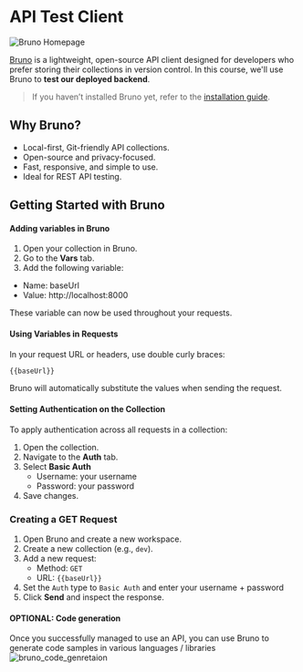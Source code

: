 # API Test Client

![Bruno Homepage](https://www.usebruno.com/_next/image?url=%2Fbruno_app%2Fbruno-homepage.png&w=1080&q=75)

[Bruno](https://www.usebruno.com/) is a lightweight, open-source API client designed for developers who prefer storing their collections in version control. In this course, we'll use Bruno to **test our deployed backend**.

> If you haven’t installed Bruno yet, refer to the [installation guide](./1_pre-requisites.md#3-bruno-api-test-client).

## Why Bruno?

- Local-first, Git-friendly API collections.
- Open-source and privacy-focused.
- Fast, responsive, and simple to use.
- Ideal for REST API testing.

## Getting Started with Bruno

#### Adding variables in Bruno

1. Open your collection in Bruno.
2. Go to the **Vars** tab.
3. Add the following variable:

- Name: baseUrl
- Value: http://localhost:8000

These variable can now be used throughout your requests.

#### Using Variables in Requests

In your request URL or headers, use double curly braces:

```bash
{{baseUrl}}
```

Bruno will automatically substitute the values when sending the request.

#### Setting Authentication on the Collection

To apply authentication across all requests in a collection:

1. Open the collection.
2. Navigate to the **Auth** tab.
3. Select **Basic Auth**
   - Username: your username
   - Password: your password
4. Save changes.

### Creating a GET Request

1. Open Bruno and create a new workspace.
2. Create a new collection (e.g., `dev`).
3. Add a new request:
   - Method: `GET`
   - URL: `{{baseUrl}}`
4. Set the `Auth` type to `Basic Auth` and enter your username + password
5. Click **Send** and inspect the response.

#### OPTIONAL: Code generation

Once you successfully managed to use an API, you can use Bruno to generate code samples in various languages / libraries <br />
![bruno_code_genretaion](./files/bruno_code_generation.png)
